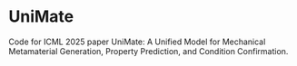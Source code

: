# UniMate

Code for ICML 2025 paper UniMate: A Unified Model for Mechanical Metamaterial Generation, Property Prediction, and Condition Confirmation.
